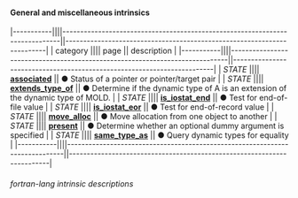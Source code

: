 #### General and miscellaneous intrinsics

|-----------||||-----------------------------------------------------------------------------||------------------------------------------------------------------------|
| category  |||| page                                                                        || description                                                            |
|-----------||||-----------------------------------------------------------------------------||------------------------------------------------------------------------|
| *STATE*   |||| [__associated__]({{site.baseurl}}/learn/intrinsics/ASSOCIATED)              || &#9679; Status of a pointer or pointer/target pair                     |
| *STATE*   |||| [__extends\_type\_of__]({{site.baseurl}}/learn/intrinsics/EXTENDS_TYPE_OF)  || &#9679; Determine if the dynamic type of A is an extension of the dynamic type of MOLD.    |
| *STATE*   |||| [__is\_iostat\_end__]({{site.baseurl}}/learn/intrinsics/IS_IOSTAT_END)      || &#9679; Test for end-of-file value                                     |
| *STATE*   |||| [__is\_iostat\_eor__]({{site.baseurl}}/learn/intrinsics/IS_IOSTAT_EOR)      || &#9679; Test for end-of-record value                                   |
| *STATE*   |||| [__move\_alloc__]({{site.baseurl}}/learn/intrinsics/MOVE_ALLOC)             || &#9679; Move allocation from one object to another                     |
| *STATE*   |||| [__present__]({{site.baseurl}}/learn/intrinsics/PRESENT)                    || &#9679; Determine whether an optional dummy argument is specified      |
| *STATE*   |||| [__same\_type\_as__]({{site.baseurl}}/learn/intrinsics/SAME_TYPE_AS)        || &#9679; Query dynamic types for equality                               |
|-----------||||-----------------------------------------------------------------------------||------------------------------------------------------------------------|

###### fortran-lang intrinsic descriptions
